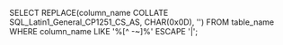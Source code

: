 SELECT REPLACE(column_name COLLATE SQL_Latin1_General_CP1251_CS_AS, CHAR(0x0D), '')
FROM table_name
WHERE column_name LIKE '%[^ -~]%' ESCAPE '|';
